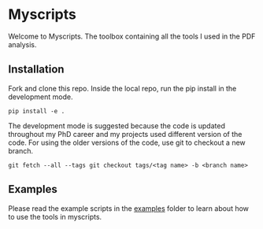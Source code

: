 # Myscripts

Welcome to Myscripts. The toolbox containing all the tools I used in the PDF analysis.

## Installation

Fork and clone this repo. Inside the local repo, run the pip install in the development mode.

``
pip install -e .
``

The development mode is suggested because the code is updated throughout my PhD career and my projects used different
version of the code. For using the older versions of the code, use git to checkout a new branch.

``
git fetch --all --tags
git checkout tags/<tag name> -b <branch name>
``

## Examples

Please read the example scripts in the [examples](examples) folder to learn about how to use the tools in myscripts.
